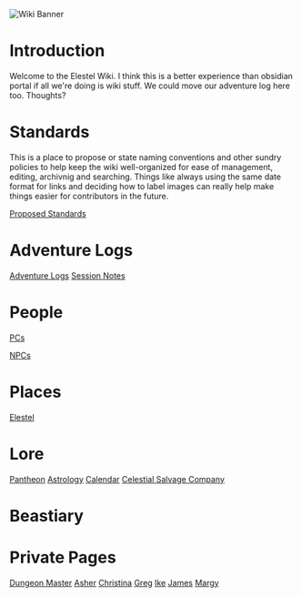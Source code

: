 <!-- TITLE: The Elestel Wiki -->
<!-- SUBTITLE: A World-Building Project -->

![Wiki Banner](https://i.imgur.com/2VEPwjG.jpg)
# Introduction
Welcome to the Elestel Wiki. I think this is a better experience than obsidian portal if all we're doing is wiki stuff. We could move our adventure log here too. Thoughts?

# Standards
This is a place to propose or state naming conventions and other sundry policies to help keep the wiki well-organized for ease of management, editing, archivnig and searching. Things like always using the same date format for links and deciding how to label images can really help make things easier for contributors in the future.

[Proposed Standards](public/standards)

# Adventure Logs
[Adventure Logs](public/logs/home)
[Session Notes](public/session-notes/home)

# People

[PCs](public/people/player-characters)

[NPCs](public/people/npcs)

# Places
[Elestel](public/places/elestel)
# Lore
[Pantheon](public/lore/pantheon)
[Astrology](public/lore/astrology)
[Calendar](public/lore/calendar)
[Celestial Salvage Company](public/lore/csc)
# Beastiary

# Private Pages
[Dungeon Master](private/dungeon-master/home)
[Asher](private/asher/home)
[Christina](private/christina/home)
[Greg](private/greg/home)
[Ike](private/ike/home)
[James](private/james/home)
[Margy](private/margy/home)
